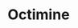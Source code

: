 ---
description: Machine-learning based patent search and semantic analysis tool.
last_edit: Wed, 28 Jun 2023 18:35:05 GMT
location: https://www.dennemeyer.com/octimine/
slug: octimine
tags:
- semantic analysis
title: Octimine
uuid: 5615d902-2dfe-4f8b-8205-df0b0b33ce08
---